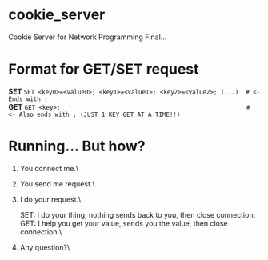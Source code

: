 # cookie_server
Cookie Server for Network Programming Final...

# Format for GET/SET request

<b>SET</b> ```SET <key0>=<value0>; <key1>=<value1>; <key2>=<value2>; (...)  # <- Ends with ;``` <br>
<b>GET</b> ```GET <key>;                                                    # <- Also ends with ; (JUST 1 KEY GET AT A TIME!!)```

# Running... But how?
1. You connect me.\
2. You send me request.\
3. I do your request.\
	
	SET: I do your thing, nothing sends back to you, then close connection.\
	GET: I help you get your value, sends you the value, then close connection.\

4. Any question?\


